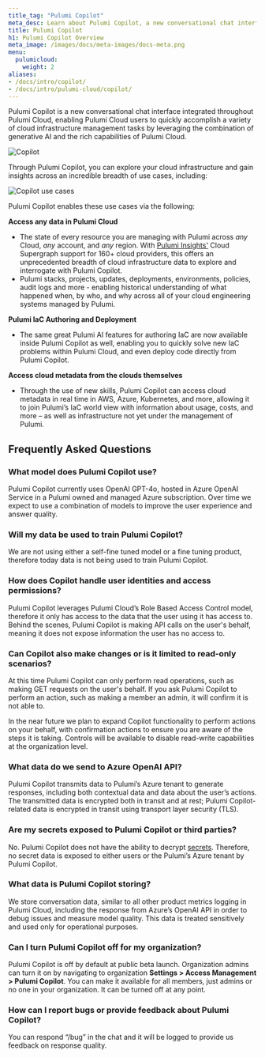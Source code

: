 ```yaml
---
title_tag: "Pulumi Copilot"
meta_desc: Learn about Pulumi Copilot, a new conversational chat interface integrated throughout Pulumi Cloud.
title: Pulumi Copilot
h1: Pulumi Copilot Overview
meta_image: /images/docs/meta-images/docs-meta.png
menu:
  pulumicloud:
    weight: 2
aliases:
- /docs/intro/copilot/
- /docs/intro/pulumi-cloud/copilot/
---
```


Pulumi Copilot is a new conversational chat interface integrated throughout Pulumi Cloud, enabling Pulumi Cloud users to quickly accomplish a variety of cloud infrastructure management tasks by leveraging the combination of generative AI and the rich capabilities of Pulumi Cloud.

![Copilot](/images/docs/reference/service/copilot.png)

Through Pulumi Copilot, you can explore your cloud infrastructure and gain insights across an incredible breadth of use cases, including:

![Copilot use cases](/images/docs/reference/service/copilot-use-cases.png)

Pulumi Copilot enables these use cases via the following:

__Access any data in Pulumi Cloud__

* The state of every resource you are managing with Pulumi across _any_ Cloud, _any_ account, and _any_ region.  With [Pulumi Insights'](https://www.pulumi.com/blog/pulumi-insights/) Cloud Supergraph support for 160+ cloud providers, this offers an unprecedented breadth of cloud infrastructure data to explore and interrogate with Pulumi Copilot.
* Pulumi stacks, projects, updates, deployments, environments, policies, audit logs and more - enabling historical understanding of what happened when, by who, and why across all of your cloud engineering systems managed by Pulumi.

__Pulumi IaC Authoring and Deployment__

* The same great Pulumi AI features for authoring IaC are now available inside Pulumi Copilot as well, enabling you to quickly solve new IaC problems within Pulumi Cloud, and even deploy code directly from Pulumi Copilot.

__Access cloud metadata from the clouds themselves__

* Through the use of new skills, Pulumi Copilot can access cloud metadata in real time in AWS, Azure, Kubernetes, and more, allowing it to join Pulumi’s IaC world view with information about usage, costs, and more – as well as infrastructure not yet under the management of Pulumi.

## Frequently Asked Questions

### What model does Pulumi Copilot use?

Pulumi Copilot currently uses OpenAI GPT-4o, hosted in Azure OpenAI Service in a Pulumi owned and managed Azure subscription. Over time we expect to use a combination of models to improve the user experience and answer quality.

### Will my data be used to train Pulumi Copilot?

We are not using either a self-fine tuned model or a fine tuning product, therefore today data is not being used to train Pulumi Copilot.

### How does Copilot handle user identities and access permissions?

Pulumi Copilot leverages Pulumi Cloud’s Role Based Access Control model, therefore it only has access to the data that the user using it has access to. Behind the scenes, Pulumi Copilot is making API calls on the user's behalf, meaning it does not expose information the user has no access to.

### Can Copilot also make changes or is it limited to read-only scenarios?

At this time Pulumi Copilot can only perform read operations, such as making GET requests on the user's behalf. If you ask Pulumi Copilot to perform an action, such as making a member an admin, it will confirm it is not able to.

In the near future we plan to expand Copilot functionality to perform actions on your behalf, with confirmation actions to ensure you are aware of the steps it is taking. Controls will be available to disable read-write capabilities at the organization level.

### What data do we send to Azure OpenAI API?

Pulumi Copilot transmits data to Pulumi’s Azure tenant to generate responses, including both contextual data and data about the user’s actions. The transmitted data is encrypted both in transit and at rest; Pulumi Copilot-related data is encrypted in transit using transport layer security (TLS).

### Are my secrets exposed to Pulumi Copilot or third parties?

No. Pulumi Copilot does not have the ability to decrypt [secrets](/docs/concepts/secrets/). Therefore, no secret data is exposed to either users or the Pulumi’s Azure tenant by Pulumi Copilot.

### What data is Pulumi Copilot storing?

We store conversation data, similar to all other product metrics logging in Pulumi Cloud, including the response from Azure’s OpenAI API in order to debug issues and measure model quality. This data is treated sensitively and used only for operational purposes.

### Can I turn Pulumi Copilot off for my organization?

Pulumi Copilot is off by default at public beta launch. Organization admins can turn it on by navigating to organization __Settings > Access Management > Pulumi Copilot__. You can make it available for all members, just admins or no one in your organization. It can be turned off at any point.

### How can I report bugs or provide feedback about Pulumi Copilot?

You can respond “/bug” in the chat and it will be logged to provide us feedback on response quality.
